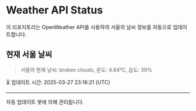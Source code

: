 
# Weather API Status

이 리포지토리는 OpenWeather API를 사용하여 서울의 날씨 정보를 자동으로 업데이트합니다.

## 현재 서울 날씨
> 서울의 현재 날씨: broken clouds, 온도: 4.84°C, 습도: 39%

⏳ 업데이트 시간: 2025-03-27 23:16:21 (UTC)

---
자동 업데이트 봇에 의해 관리됩니다.
